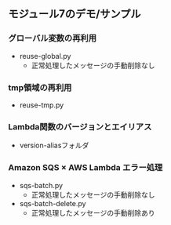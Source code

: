 
## モジュール7のデモ/サンプル


### グローバル変数の再利用
- reuse-global.py
  - 正常処理したメッセージの手動削除なし
### tmp領域の再利用
- reuse-tmp.py

### Lambda関数のバージョンとエイリアス
- version-aliasフォルダ

### Amazon SQS × AWS Lambda エラー処理
- sqs-batch.py
  - 正常処理したメッセージの手動削除なし
- sqs-batch-delete.py
  - 正常処理したメッセージの手動削除あり



